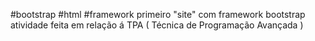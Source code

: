#bootstrap #html #framework
primeiro "site" com framework bootstrap
atividade feita em relação á TPA ( Técnica de Programação Avançada )
